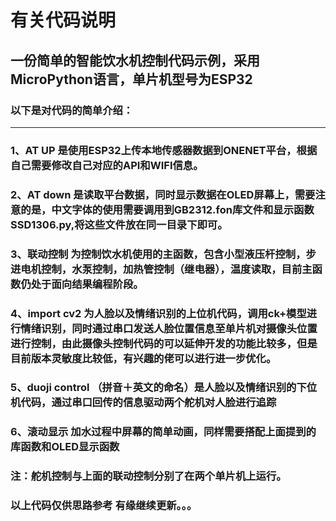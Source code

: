 # 有关代码说明
## 一份简单的智能饮水机控制代码示例，采用MicroPython语言，单片机型号为ESP32
### 以下是对代码的简单介绍：
***
### 1、AT UP 是使用ESP32上传本地传感器数据到ONENET平台，根据自己需要修改自己对应的API和WIFI信息。
### 2、AT down 是读取平台数据，同时显示数据在OLED屏幕上，需要注意的是，中文字体的使用需要调用到GB2312.fon库文件和显示函数SSD1306.py,将这些文件放在同一目录下即可。
### 3、联动控制 为控制饮水机使用的主函数，包含小型液压杆控制，步进电机控制，水泵控制，加热管控制（继电器），温度读取，目前主函数仍处于面向结果编程阶段。
### 4、import cv2 为人脸以及情绪识别的上位机代码，调用ck+模型进行情绪识别，同时通过串口发送人脸位置信息至单片机对摄像头位置进行控制，由此摄像头控制代码的可以延伸开发的功能比较多，但是目前版本灵敏度比较低，有兴趣的佬可以进行进一步优化。
### 5、duoji control （拼音＋英文的命名）是人脸以及情绪识别的下位机代码，通过串口回传的信息驱动两个舵机对人脸进行追踪
### 6、滚动显示 加水过程中屏幕的简单动画，同样需要搭配上面提到的库函数和OLED显示函数
### 注：舵机控制与上面的联动控制分别了在两个单片机上运行。
### 以上代码仅供思路参考 有缘继续更新。。。
